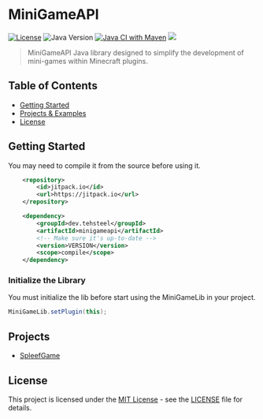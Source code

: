 # MiniGameAPI
[![License](https://img.shields.io/badge/license-MIT-blue.svg)](LICENSE)
![Java Version](https://img.shields.io/badge/Java-17%2B-blue.svg)
[![Java CI with Maven](https://github.com/TehSteel/MiniGameAPI/actions/workflows/maven.yml/badge.svg?branch=main)](https://github.com/TehSteel/MiniGameAPI/actions/workflows/maven.yml)
[![](https://jitpack.io/v/tehsteel/minigameapi.svg)](https://jitpack.io/#tehsteel/minigameapi)

> MiniGameAPI Java library designed to simplify the development of mini-games within Minecraft plugins.


## Table of Contents
- [Getting Started](#getting-started)
- [Projects & Examples](#projects)
- [License](#license)

## Getting Started
You may need to compile it from the source before using it.
```xml
    <repository>
        <id>jitpack.io</id>
        <url>https://jitpack.io</url>
    </repository>

    <dependency>
        <groupId>dev.tehsteel</groupId>
        <artifactId>minigameapi</artifactId>
        <!-- Make sure it's up-to-date -->
        <version>VERSION</version>
        <scope>compile</scope>
    </dependency>
```

### Initialize the Library

You must initialize the lib before start using the MiniGameLib in your project.
```java
MiniGameLib.setPlugin(this);
```

## Projects
- [SpleefGame](https://github.com/TehSteel/SpleefGame)

## License
This project is licensed under the [MIT License](LICENSE) - see the [LICENSE](LICENSE) file for details.
